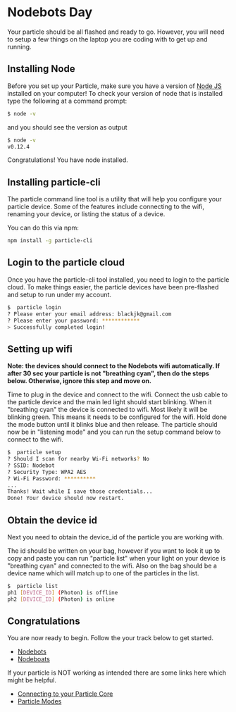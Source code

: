 # Nodebots Day
Your particle should be all flashed and ready to go.  However, you will need to setup a few things on the laptop you are coding with to get up and running.

## Installing Node

Before you set up your Particle, make sure you have a version of [Node JS](https://nodejs.org) installed on your computer! To check your version of node that is installed type the following at a command prompt:

```bash
$ node -v
```
and you should see the version as output

```bash
$ node -v
v0.12.4
```

Congratulations! You have node installed.

## Installing particle-cli
The particle command line tool is a utility that will help you configure your particle device.  Some of the features include connecting to the wifi, renaming your device, or listing the status of a device.

You can do this via npm:
```bash
npm install -g particle-cli
```

## Login to the particle cloud

Once you have the particle-cli tool installed, you need to login to the particle cloud.  To make things easier, the particle devices have been pre-flashed and setup to run under my account.

```bash
$  particle login
? Please enter your email address: blackjk@gmail.com
? Please enter your password: ************
> Successfully completed login!
```

## Setting up wifi
**Note: the devices should connect to the Nodebots wifi automatically.  If after 30 sec your particle is not "breathing cyan", then do the steps below.  Otherwise, ignore this step and move on.**

Time to plug in the device and connect to the wifi.  Connect the usb cable to the particle device and the main led light should start blinking.  When it "breathing cyan" the device is connected to wifi.  Most likely it will be blinking green.  This means it needs to be configured for the wifi.  Hold done the mode button until it blinks blue and then release.  The particle should now be in "listening mode" and you can run the setup command below to connect to the wifi.

```bash
$  particle setup
? Should I scan for nearby Wi-Fi networks? No
? SSID: Nodebot
? Security Type: WPA2 AES
? Wi-Fi Password: **********
...
Thanks! Wait while I save those credentials...
Done! Your device should now restart.
```
## Obtain the device id

Next you need to obtain the device_id of the particle you are working with.  

The id should be written on your bag, however if you want to look it up to copy and paste you can run "particle list" when your light on your device is "breathing cyan" and connected to the wifi.  Also on the bag should be a device name which will match up to one of the particles in the list.


```bash
$  particle list
ph1 [DEVICE_ID] (Photon) is offline
ph2 [DEVICE_ID] (Photon) is online
```

## Congratulations
You are now ready to begin.  Follow the your track below to get started.
- [Nodebots](nodebots.md)
- [Nodeboats](nodeboats.md)

If your particle is NOT working as intended there are some links here which might be helpful.
- [Connecting to your Particle Core](http://docs.particle.io/photon/connect/)
- [Particle Modes](http://docs.particle.io/photon/modes/)